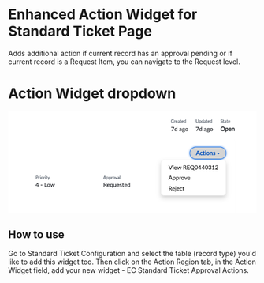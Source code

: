 
# Enhanced Action Widget for Standard Ticket Page

Adds additional action if current record has an approval pending or if current record is a Request Item, you can navigate to the Request level.
# Action Widget dropdown 
![Image of Action Widget on Service Portl Page](./enhanced_action_sp_widget.png)

## How to use

Go to Standard Ticket Configuration and select the table (record type) you'd like to add this widget too.
Then click on the Action Region tab, in the Action Widget field, add your new widget - EC Standard Ticket Approval Actions.


